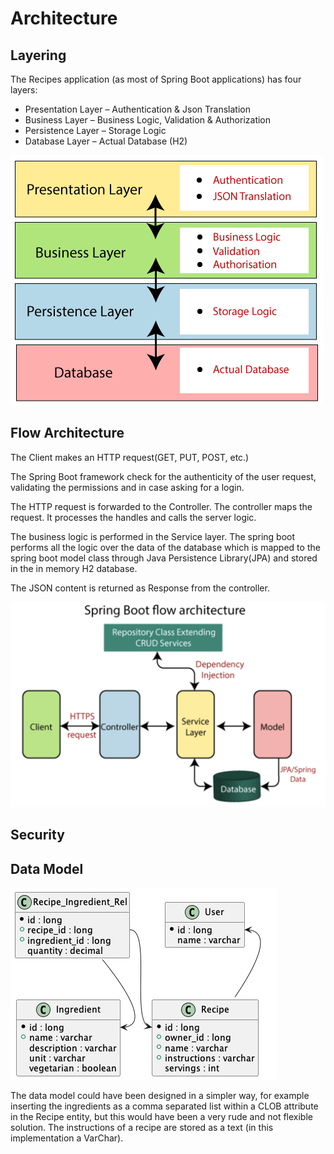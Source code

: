 # Architecture

## Layering

The Recipes application (as most of Spring Boot applications) has four layers:

+ Presentation Layer – Authentication & Json Translation
+ Business Layer – Business Logic, Validation & Authorization
+ Persistence Layer – Storage Logic
+ Database Layer – Actual Database (H2)

![Spring architecture flow](../images/spring-boot-architecture.png)



## Flow Architecture

The Client makes an HTTP request(GET, PUT, POST, etc.)

The Spring Boot framework check for the authenticity of the user request, validating the permissions and in case asking for a login.

The HTTP request is forwarded to the Controller. 
The controller maps the request. 
It processes the handles and calls the server logic.

The business logic is performed in the Service layer. 
The spring boot performs all the logic over the data of the database which is mapped to the spring boot model class through Java Persistence Library(JPA) and stored in the in memory H2 database.

The JSON content is returned as Response from the controller.

![Spring architecture flow](../images/spring-boot-architecture2.png)


## Security


## Data Model

![ER Dao Model](../images/data-model.png)

The data model could have been designed in a simpler way, for example inserting the ingredients as a comma separated list within a CLOB attribute in the Recipe entity, but this would have been a very rude and not flexible solution.
The instructions of a recipe are stored as a text (in this implementation a VarChar).

